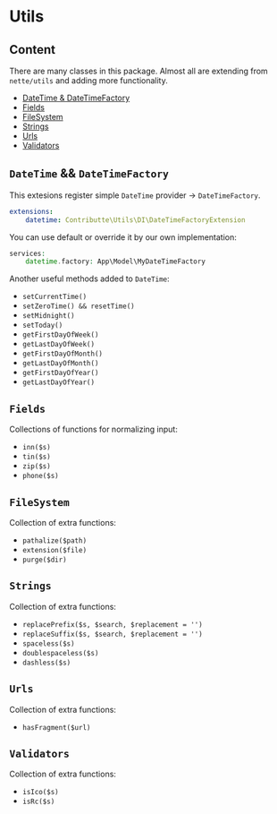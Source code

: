 # Utils

## Content

There are many classes in this package. Almost all are extending from `nette/utils` and adding more functionality.

- [DateTime & DateTimeFactory](#datetime--datetimefactory)
- [Fields](#fields)
- [FileSystem](#filesystem)
- [Strings](#strings)
- [Urls](#urls)
- [Validators](#validators)

## `DateTime` && `DateTimeFactory`

This extesions register simple `DateTime` provider -> `DateTimeFactory`. 

```yml
extensions:
    datetime: Contributte\Utils\DI\DateTimeFactoryExtension
```

You can use default or override it by our own implementation:

```php
services:
    datetime.factory: App\Model\MyDateTimeFactory
```

Another useful methods added to `DateTime`:

- `setCurrentTime()`
- `setZeroTime() && resetTime()`
- `setMidnight()`
- `setToday()`
- `getFirstDayOfWeek()`
- `getLastDayOfWeek()`
- `getFirstDayOfMonth()`
- `getLastDayOfMonth()`
- `getFirstDayOfYear()`
- `getLastDayOfYear()`

## `Fields`

Collections of functions for normalizing input:

- `inn($s)`
- `tin($s)`
- `zip($s)`
- `phone($s)`

## `FileSystem`

Collection of extra functions: 

- `pathalize($path)`
- `extension($file)`
- `purge($dir)`


## `Strings`

Collection of extra functions: 

- `replacePrefix($s, $search, $replacement = '')`
- `replaceSuffix($s, $search, $replacement = '')`
- `spaceless($s)`
- `doublespaceless($s)`
- `dashless($s)`

## `Urls`

Collection of extra functions: 

- `hasFragment($url)`

## `Validators`

Collection of extra functions: 

- `isIco($s)`
- `isRc($s)`
